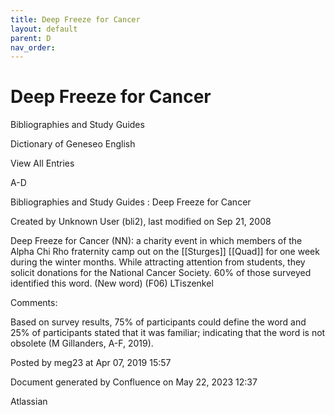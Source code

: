```yaml
---
title: Deep Freeze for Cancer
layout: default
parent: D
nav_order:
---
```


# Deep Freeze for Cancer

Bibliographies and Study Guides

Dictionary of Geneseo English

View All Entries

A-D

Bibliographies and Study Guides : Deep Freeze for Cancer

Created by  Unknown User (bli2), last modified on Sep 21, 2008

Deep Freeze for Cancer (NN): a charity event in which members of the Alpha Chi Rho fraternity camp out on the [[Sturges]] [[Quad]] for one week during the winter months. While attracting attention from students, they solicit donations for the National Cancer Society. 60% of those surveyed identified this word. (New word) (F06) LTiszenkel

Comments:

Based on survey results, 75% of participants could define the word and 25% of participants stated that it was familiar; indicating that the word is not obsolete (M Gillanders, A-F, 2019).

Posted by meg23 at Apr 07, 2019 15:57

Document generated by Confluence on May 22, 2023 12:37

Atlassian
